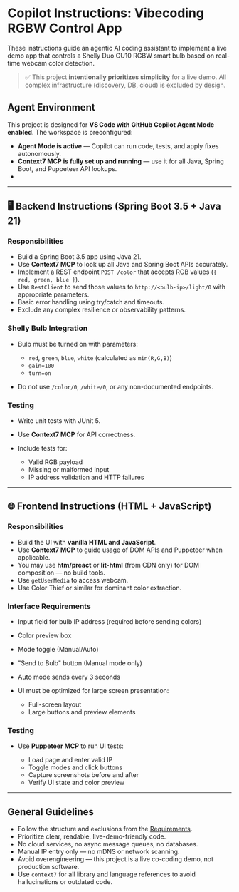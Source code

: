 # Copilot Instructions: Vibecoding RGBW Control App

These instructions guide an agentic AI coding assistant to implement a live demo app that controls a Shelly Duo GU10 RGBW smart bulb based on real-time webcam color detection.

> ✅ This project **intentionally prioritizes simplicity** for a live demo. All complex infrastructure (discovery, DB, cloud) is excluded by design.

## Agent Environment

This project is designed for **VS Code with GitHub Copilot Agent Mode enabled**. The workspace is preconfigured:

* **Agent Mode is active** — Copilot can run code, tests, and apply fixes autonomously.
* **Context7 MCP is fully set up and running** — use it for all Java, Spring Boot, and Puppeteer API lookups.
*

---

## 🖥 Backend Instructions (Spring Boot 3.5 + Java 21)

### Responsibilities

* Build a Spring Boot 3.5 app using Java 21.
* Use **Context7 MCP** to look up all Java and Spring Boot APIs accurately.
* Implement a REST endpoint `POST /color` that accepts RGB values (`{ red, green, blue }`).
* Use `RestClient` to send those values to `http://<bulb-ip>/light/0` with appropriate parameters.
* Basic error handling using try/catch and timeouts.
* Exclude any complex resilience or observability patterns.

### Shelly Bulb Integration

* Bulb must be turned on with parameters:

  * `red`, `green`, `blue`, `white` (calculated as `min(R,G,B)`)
  * `gain=100`
  * `turn=on`
* Do not use `/color/0`, `/white/0`, or any non-documented endpoints.

### Testing

* Write unit tests with JUnit 5.
* Use **Context7 MCP** for API correctness.
* Include tests for:

  * Valid RGB payload
  * Missing or malformed input
  * IP address validation and HTTP failures

---

## 🌐 Frontend Instructions (HTML + JavaScript)

### Responsibilities

* Build the UI with **vanilla HTML and JavaScript**.
* Use **Context7 MCP** to guide usage of DOM APIs and Puppeteer when applicable.
* You may use **htm/preact** or **lit-html** (from CDN only) for DOM composition — no build tools.
* Use `getUserMedia` to access webcam.
* Use Color Thief or similar for dominant color extraction.

### Interface Requirements

* Input field for bulb IP address (required before sending colors)
* Color preview box
* Mode toggle (Manual/Auto)
* "Send to Bulb" button (Manual mode only)
* Auto mode sends every 3 seconds
* UI must be optimized for large screen presentation:

  * Full-screen layout
  * Large buttons and preview elements

### Testing

* Use **Puppeteer MCP** to run UI tests:

  * Load page and enter valid IP
  * Toggle modes and click buttons
  * Capture screenshots before and after
  * Verify UI state and color preview

---

## General Guidelines

* Follow the structure and exclusions from the [Requirements](../docs/requirements.md).
* Prioritize clear, readable, live-demo-friendly code.
* No cloud services, no async message queues, no databases.
* Manual IP entry only — no mDNS or network scanning.
* Avoid overengineering — this project is a live co-coding demo, not production software.
* Use `context7` for all library and language references to avoid hallucinations or outdated code.
